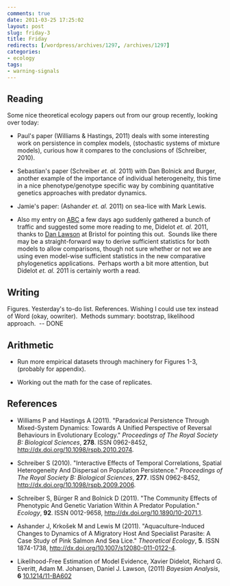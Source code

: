 ```yaml
---
comments: true
date: 2011-03-25 17:25:02
layout: post
slug: friday-3
title: Friday
redirects: [/wordpress/archives/1297, /archives/1297]
categories:
- ecology
tags:
- warning-signals
---
```


## Reading


Some nice theoretical ecology papers out from our group recently, looking over today:



	
  * Paul's paper (Williams & Hastings, 2011) deals with some interesting work on persistence in complex models, (stochastic systems of mixture models), curious how it compares to the conclusions of (Schreiber, 2010).

	
  * Sebastian's paper (Schreiber _et. al._ 2011) with Dan Bolnick and Burger, another example of the importance of individual heterogeneity, this time in a nice phenotype/genotype specific way by combining quantitative genetics approaches with predator dynamics.

	
  * Jamie's paper: (Ashander _et. al._ 2011) on sea-lice with Mark Lewis.

	
  * Also my entry on [ABC](http://www.carlboettiger.info/archives/1221) a few days ago suddenly gathered a bunch of traffic and suggested some more reading to me, Didelot _et. al._ 2011, thanks to [Dan Lawson](http://www.maths.bris.ac.uk/~madjl/) at Bristol for pointing this out.  Sounds like there may be a straight-forward way to derive sufficient statistics for both models to allow comparisons, though not sure whether or not we are using even model-wise sufficient statistics in the new comparative phylogenetics applications.  Perhaps worth a bit more attention, but Didelot _et. al._ 2011 is certainly worth a read.




## Writing


Figures. Yesterday's to-do list. References. Wishing I could use tex instead of Word (okay, oowriter).  ﻿Methods summary: bootstrap, likelihood approach.  -- DONE


## Arithmetic





	
  * Run more empirical datasets through machinery for Figures 1-3, (probably for appendix).

	
  * Working out the math for the case of replicates.




## References


- Williams P and Hastings A (2011).
"Paradoxical Persistence Through Mixed-System Dynamics: Towards A Unified Perspective of Reversal Behaviours in Evolutionary Ecology."
*Proceedings of The Royal Society B: Biological Sciences*, **278**.
ISSN 0962-8452, <a href="http://dx.doi.org/10.1098/rspb.2010.2074">http://dx.doi.org/10.1098/rspb.2010.2074</a>.

- Schreiber S (2010).
"Interactive Effects of Temporal Correlations, Spatial Heterogeneity And Dispersal on Population Persistence."
*Proceedings of The Royal Society B: Biological Sciences*, **277**.
ISSN 0962-8452, <a href="http://dx.doi.org/10.1098/rspb.2009.2006">http://dx.doi.org/10.1098/rspb.2009.2006</a>.

- Schreiber S, Bürger R and Bolnick D (2011).
"The Community Effects of Phenotypic And Genetic Variation Within A Predator Population."
*Ecology*, **92**.
ISSN 0012-9658, <a href="http://dx.doi.org/10.1890/10-2071.1">http://dx.doi.org/10.1890/10-2071.1</a>.

- Ashander J, Krkošek M and Lewis M (2011).
"Aquaculture-Induced Changes to Dynamics of A Migratory Host And Specialist Parasite: A Case Study of Pink Salmon And Sea Lice."
*Theoretical Ecology*, **5**.
ISSN 1874-1738, <a href="http://dx.doi.org/10.1007/s12080-011-0122-4">http://dx.doi.org/10.1007/s12080-011-0122-4</a>.



-  Likelihood-Free Estimation of Model Evidence, Xavier Didelot, Richard G. Everitt, Adam M. Johansen, Daniel J. Lawson,  (2011) *Bayesian Analysis*, **6**    [10.1214/11-BA602](http://dx.doi.org/10.1214/11-BA602)
